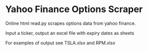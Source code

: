 # Yahoo Finance Options Scraper
Online html read.py scrapes options data from yahoo finance.

Input a ticker, output an excel file with expiry dates as sheets

For examples of output see TSLA.xlsx and RPM.xlsx
